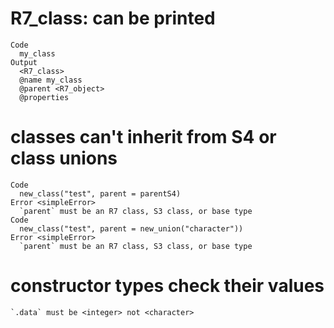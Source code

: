 # R7_class: can be printed

    Code
      my_class
    Output
      <R7_class>
      @name my_class
      @parent <R7_object>
      @properties

# classes can't inherit from S4 or class unions

    Code
      new_class("test", parent = parentS4)
    Error <simpleError>
      `parent` must be an R7 class, S3 class, or base type
    Code
      new_class("test", parent = new_union("character"))
    Error <simpleError>
      `parent` must be an R7 class, S3 class, or base type

# constructor  types check their values

    `.data` must be <integer> not <character>

